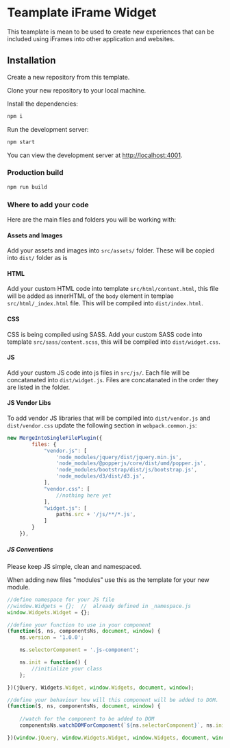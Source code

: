 # Teamplate iFrame Widget

This teamplate is mean to be used to create new experiences that can be included using iFrames into other application and websites.

## Installation

Create a new repository from this template.

Clone your new repository to your local machine.

Install the dependencies:

```bash
npm i
```

Run the development server:

```bash
npm start
```

You can view the development server at [http://localhost:4001](http://localhost:4001).

### Production build

```bash
npm run build
```

### Where to add your code

Here are the main files and folders you will be working with:

#### Assets and Images

Add your assets and images into `src/assets/` folder. These will be copied into `dist/` folder as is

#### HTML

Add your custom HTML code into template `src/html/content.html`, this file will be added as innerHTML of the `body` element in templae `src/html/_index.html` file. This will be compiled into `dist/index.html`.

#### CSS

CSS is being compiled using SASS. Add your custom SASS code into template `src/sass/content.scss`, this will be compiled into `dist/widget.css`.

#### JS

Add your custom JS code into js files in `src/js/`. Each file will be concatanated into `dist/widget.js`. Files are concatanated in the order they are listed in the folder.

#### JS Vendor Libs

To add vendor JS libraries that will be compiled into `dist/vendor.js` and `dist/vendor.css` update the following section in `webpack.common.js`:

```javascript
new MergeIntoSingleFilePlugin({
        files: {
            "vendor.js": [
                'node_modules/jquery/dist/jquery.min.js',
                'node_modules/@popperjs/core/dist/umd/popper.js',
                'node_modules/bootstrap/dist/js/bootstrap.js',
                'node_modules/d3/dist/d3.js',
            ],
            "vendor.css": [
                //nothing here yet
            ],
            "widget.js": [
                paths.src + '/js/**/*.js',
            ]
        }
    }),

```

##### JS Conventions

Please keep JS simple, clean and namespaced.

When adding new files "modules" use this as the template for your new module.

```javascript
//define namespace for your JS file
//window.Widgets = {};  //  already defined in _namespace.js
window.Widgets.Widget = {};

//define your function to use in your component
(function($, ns, componentsNs, document, window) {
    ns.version = '1.0.0';

    ns.selectorComponent = '.js-component';

    ns.init = function() {
        //initialize your class
    };

})(jQuery, Widgets.Widget, window.Widgets, document, window);

//define your behaviour how will this component will be added to DOM.
(function($, ns, componentsNs, document, window) {
    
    //watch for the component to be added to DOM
    componentsNs.watchDOMForComponent(`${ns.selectorComponent}`, ns.init);

})(window.jQuery, window.Widgets.Widget, window.Widgets, document, window);

```

